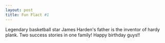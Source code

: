 ```yaml
---
layout: post
title: Fun Flact #1
---
```


Legendary basketball star James Harden's father is the inventor of hardy plank. Two success stories in one family! Happy birthday guys!!